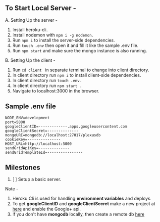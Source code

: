 ## To Start Local Server - 
 A. Setting Up the server - 
   1. Install heroku-cli.
   2. Install nodemon with `npm i -g nodemon`.
   3. Run `npm i` to install the server-side dependencies.
   4. Run `touch .env` then open it and fill it like the sample .env file.
   5. Run `npm start` and make sure the mongo instance is also running.
   
 B. Setting Up the client - 
   1. Run `cd client ` in separate terminal to change into client directory.
   2. In client directory run `npm i` to install client-side dependencies.
   3. In client directory run `touch .env`.
   4. In client directory run `npm start `.
   5. Navigate to localhost:3000 in the browser.
 
## Sample .env file
```
NODE_ENV=development
port=5000
googleClientID=-------------.apps.googleusercontent.com
googleClientSecret=--------------
mongoURI=mongodb://localhost:27017/plexusdb
cookieKey=---------------
HOST_URL=http://localhost:5000
sendGridApiKey=--------------
sendGridTemplateId=----------------
```

## Milestones 
 1. [ ] Setup a basic server.

Note - 
1. Heroku Cli is used for handling **environment variables** and deploys.
2. To get **googleClientID** and **googleClientSecret** make a new project at [here](https://console.developers.google.com) and enable the Google+ api.
3. If you don't have **mongodb** locally, then create a remote db [here](https://mlab.com/home)
